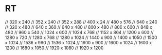 # RT

// 320 х 240
// 352 х 240
// 352 х 288
// 400 х 24
// 480 х 576
// 640 х 240
// 320 х 480
// 640 х 360
// 640 х 480
// 800 х 480
// 800 х 600
// 848 х 480
// 960 х 540
// 1024 х 600
// 1024 х 768
// 1152 х 864
// 1200 х 600
// 1280 х 720
// 1280 х 768
// 1280 х 1024
// 1440 х 900
// 1400 х 1050
// 1500 х 1024
// 1536 х 960
// 1536 х 1024
// 1600 х 900
// 1600 х 1024
// 1600 х 1200
// 1680 х 1050
// 1920 х 1080
// 1920 х 1200
